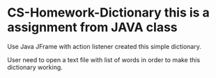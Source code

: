 # CS-Homework-Dictionary this is a assignment from JAVA class

Use Java JFrame with action listener created this simple dictionary.

User need to open a text file with list of words in order to make this dictionary working. 
